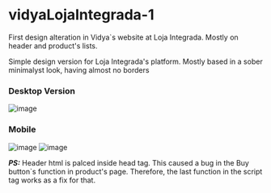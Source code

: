 # vidyaLojaIntegrada-1
First design alteration in Vidya`s website at Loja Integrada. Mostly on header and product's lists.

Simple design version for Loja Integrada's platform. Mostly based in a sober minimalyst look, having almost no borders

### Desktop Version
![image](https://user-images.githubusercontent.com/62719629/133518697-4b992dfc-974a-4023-86ed-140967f3a65c.png)

### Mobile
![image](https://user-images.githubusercontent.com/62719629/133518748-b52afc90-3f2b-4840-beca-77a55296db33.png)
![image](https://user-images.githubusercontent.com/62719629/133518787-7063d334-ab37-4b5d-bb31-0d9fe041b647.png)

***PS:*** Header html is palced inside head tag. This caused a bug in the Buy button`s function in product's page. Therefore, the last function in the script tag works as a fix for that.
